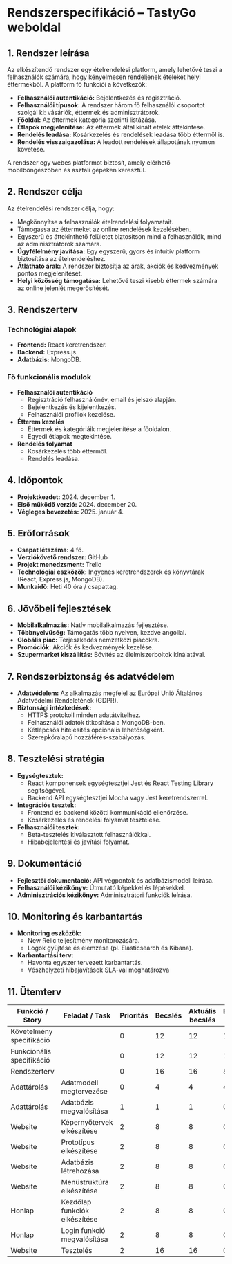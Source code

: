 # Rendszerspecifikáció – TastyGo weboldal

## 1. Rendszer leírása
Az elkészítendő rendszer egy ételrendelési platform, amely lehetővé teszi a felhasználók számára, hogy kényelmesen rendeljenek ételeket helyi éttermekből. A platform fő funkciói a következők:

- **Felhasználói autentikáció:** Bejelentkezés és regisztráció.
- **Felhasználói típusok:** A rendszer három fő felhasználói csoportot szolgál ki: vásárlók, éttermek és adminisztrátorok.
- **Főoldal:** Az éttermek kategória szerinti listázása.
- **Étlapok megjelenítése:** Az éttermek által kínált ételek áttekintése.
- **Rendelés leadása:** Kosárkezelés és rendelések leadása több éttermől is.
- **Rendelés visszaigazolása:** A leadott rendelések állapotának nyomon követése.

A rendszer egy webes platformot biztosít, amely elérhető mobilböngészőben és asztali gépeken keresztül.

## 2. Rendszer célja
Az ételrendelési rendszer célja, hogy:

- Megkönnyítse a felhasználók ételrendelési folyamatait.
- Támogassa az éttermeket az online rendelések kezelésében.
- Egyszerű és áttekinthető felületet biztosítson mind a felhasználók, mind az adminisztrátorok számára.
- **Ügyfélélmény javítása:** Egy egyszerű, gyors és intuitív platform biztosítása az ételrendeléshez.
- **Átlátható árak:** A rendszer biztosítja az árak, akciók és kedvezmények pontos megjelenítését.
- **Helyi közösség támogatása:** Lehetővé teszi kisebb éttermek számára az online jelenlét megerősítését.

## 3. Rendszerterv

### Technológiai alapok
- **Frontend:** React keretrendszer.
- **Backend:** Express.js.
- **Adatbázis:** MongoDB.

### Fő funkcionális modulok
- **Felhasználói autentikáció**
  - Regisztráció felhasználónév, email és jelszó alapján.
  - Bejelentkezés és kijelentkezés.
  - Felhasználói profilok kezelése.
- **Étterem kezelés**
  - Éttermek és kategóriáik megjelenítése a főoldalon.
  - Egyedi étlapok megtekintése.
- **Rendelés folyamat**
  - Kosárkezelés több éttermől.
  - Rendelés leadása.

## 4. Időpontok
- **Projektkezdet:** 2024. december 1.
- **Első működő verzió:** 2024. december 20.
- **Végleges bevezetés:** 2025. január 4.

## 5. Erőforrások
- **Csapat létszáma:** 4 fő.
- **Verziókövető rendszer:** GitHub
- **Projekt menedzsment:** Trello
- **Technológiai eszközök:** Ingyenes keretrendszerek és könyvtárak (React, Express.js, MongoDB).
- **Munkaidő:** Heti 40 óra / csapattag.

## 6. Jövőbeli fejlesztések
- **Mobilalkalmazás:** Natív mobilalkalmazás fejlesztése.
- **Többnyelvűség:** Támogatás több nyelven, kezdve angollal.
- **Globális piac:** Terjeszkedés nemzetközi piacokra.
- **Promóciók:** Akciók és kedvezmények kezelése.
- **Szupermarket kiszállítás:** Bővítés az élelmiszerboltok kínálatával.

## 7. Rendszerbiztonság és adatvédelem
- **Adatvédelem:** Az alkalmazás megfelel az Európai Unió Általános Adatvédelmi Rendeletének (GDPR).
- **Biztonsági intézkedések:**
  - HTTPS protokoll minden adatátvitelhez.
  - Felhasználói adatok titkosítása a MongoDB-ben.
  - Kétlépcsős hitelesítés opcionális lehetőségként.
  - Szerepköralapú hozzáférés-szabályozás.

## 8. Tesztelési stratégia
- **Egységtesztek:**
  - React komponensek egységtesztjei Jest és React Testing Library segítségével.
  - Backend API egységtesztjei Mocha vagy Jest keretrendszerrel.
- **Integrációs tesztek:**
  - Frontend és backend közötti kommunikáció ellenőrzése.
  - Kosárkezelés és rendelési folyamat tesztelése.
- **Felhasználói tesztek:**
  - Beta-tesztelés kiválasztott felhasználókkal.
  - Hibabejelentési és javítási folyamat.

## 9. Dokumentáció
- **Fejlesztői dokumentáció:** API végpontok és adatbázismodell leírása.
- **Felhasználói kézikönyv:** Útmutató képekkel és lépésekkel.
- **Adminisztrációs kézikönyv:** Adminisztrátori funkciók leírása.

## 10. Monitoring és karbantartás
- **Monitoring eszközök:**
  - New Relic teljesítmény monitorozására.
  - Logok gyűjtése és elemzése (pl. Elasticsearch és Kibana).
- **Karbantartási terv:**
  - Havonta egyszer tervezett karbantartás.
  - Vészhelyzeti hibajavítások SLA-val meghatározva

## 11. Ütemterv

| Funkció / Story          | Feladat / Task                | Prioritás | Becslés | Aktuális becslés | Eltelt idő | Hátralévő idő |
|--------------------------|-------------------------------|-----------|---------|------------------|------------|---------------|
| Követelmény specifikáció |                               | 0         | 12      | 12               | 12         | 0             |
| Funkcionális specifikáció|                               | 0         | 12      | 12               | 12         | 0             |
| Rendszerterv             |                               | 0         | 16      | 16               | 8          | 8             |
| Adattárolás              | Adatmodell megtervezése      | 0         | 4       | 4                | 4          | 0             |
| Adattárolás              | Adatbázis megvalósítása      | 1         | 1       | 1                | 0          | 1             |
| Website                  | Képernyőtervek elkészítése   | 2         | 8       | 8                | 0          | 8             |
| Website                  | Prototípus elkészítése       | 2         | 8       | 8                | 0          | 8             |
| Website                  | Adatbázis létrehozása        | 2         | 8       | 8                | 0          | 8             |
| Website                  | Menüstruktúra elkészítése    | 2         | 8       | 8                | 0          | 8             |
| Honlap                   | Kezdőlap funkciók elkészítése| 2         | 8       | 8                | 0          | 8             |
| Honlap                   | Login funkció megvalósítása  | 2         | 8       | 8                | 0          | 8             |
| Website                  | Tesztelés                   | 2         | 16      | 16               | 0          | 16            |
